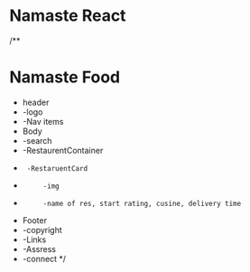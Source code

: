 # Namaste React

/\*\*

# Namaste Food

- header
- -logo
- -Nav items
- Body
- -search
- -RestaurentContainer
-      -RestaruentCard
-          -img
-          -name of res, start rating, cusine, delivery time
- Footer
- -copyright
- -Links
- -Assress
- -connect
  \*/
